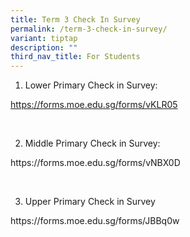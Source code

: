 ```yaml
---
title: Term 3 Check In Survey
permalink: /term-3-check-in-survey/
variant: tiptap
description: ""
third_nav_title: For Students
---
```

<ol data-tight="true" class="tight">
<li>
<p>Lower Primary Check in Survey:</p>
</li>
</ol>
<p><a href="https://forms.moe.edu.sg/forms/vKLR05" rel="noopener nofollow" target="_blank">https://forms.moe.edu.sg/forms/vKLR05</a>
</p>
<p>&nbsp;</p>
<ol start="2" data-tight="true" class="tight">
<li>
<p>Middle Primary Check in Survey:</p>
</li>
</ol>
<p><a rel="noopener noreferrer nofollow" target="_blank">https://forms.moe.edu.sg/forms/vNBX0D</a>
</p>
<p>&nbsp;</p>
<ol start="3" data-tight="true" class="tight">
<li>
<p>Upper Primary Check in Survey</p>
</li>
</ol>
<p><a rel="noopener noreferrer nofollow" target="_blank">https://forms.moe.edu.sg/forms/JBBq0w</a>
</p>